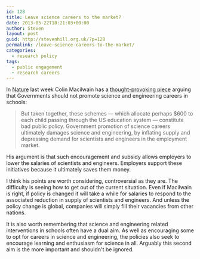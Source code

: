 ```yaml
---
id: 128
title: Leave science careers to the market?
date: 2013-05-22T18:21:03+00:00
author: Steven
layout: post
guid: http://stevenhill.org.uk/?p=128
permalink: /leave-science-careers-to-the-market/
categories:
  - research policy
tags:
  - public engagement
  - research careers
---
```

In [Nature](http://nature.com/) last week Colin Macilwain has a [thought-provoking piece](http://dx.doi.org/10.1038/497289a) arguing that Governments should not promote science and engineering careers in schools:

> But taken together, these schemes — which allocate perhaps $600 to each child passing through the US education system — constitute bad public policy. Government promotion of science careers ultimately damages science and engineering, by inflating supply and depressing demand for scientists and engineers in the employment market.

His argument is that such encouragement and subsidy allows employers to lower the salaries of scientists and engineers. Employers support these initiatives because it ultimately saves them money.

I think his points are worth considering, controversial as they are. The difficulty is seeing how to get out of the current situation. Even if Macilwain is right, if policy is changed it will take a while for salaries to respond to the associated reduction in supply of scientists and engineers. And unless the policy change is global, companies will simply fill their vacancies from other nations.

It is also worth remembering that science and engineering related interventions in schools often have a dual aim. As well as encouraging some to opt for careers in science and engineering, the policies also seek to encourage learning and enthusiasm for science in all. Arguably this second aim is the more important and shouldn't be ignored.

&nbsp;